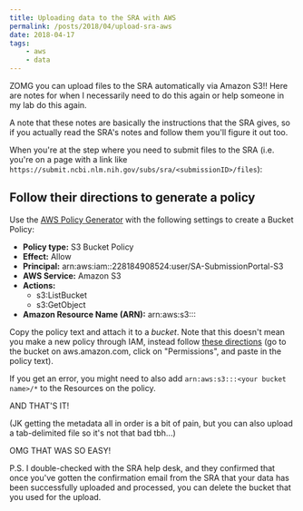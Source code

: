 ```yaml
---
title: Uploading data to the SRA with AWS
permalink: /posts/2018/04/upload-sra-aws
date: 2018-04-17
tags:
    - aws
    - data
---
```


ZOMG you can upload files to the SRA automatically via Amazon S3!! Here are notes for when I necessarily need to do this again or help someone in my lab do this again.

A note that these notes are basically the instructions that the SRA gives, so if you actually read the SRA's notes and follow them you'll figure it out too.

When you're at the step where you need to submit files to the SRA (i.e. you're on a page with a link like `https://submit.ncbi.nlm.nih.gov/subs/sra/<submissionID>/files`):

## Follow their directions to generate a policy

Use the [AWS Policy Generator](https://awspolicygen.s3.amazonaws.com/policygen.html) with the following settings to create a Bucket Policy:

- **Policy type:** S3 Bucket Policy    
- **Effect:** Allow    
- **Principal:** arn:aws:iam::228184908524:user/SA-SubmissionPortal-S3    
- **AWS Service:** Amazon S3    
- **Actions:**    
	- s3:ListBucket    
	- s3:GetObject    
- **Amazon Resource Name (ARN):** arn:aws:s3:::<your bucket name>

Copy the policy text and attach it to a *bucket*. Note that this doesn't mean you make a new policy through IAM, instead follow [these directions](https://docs.aws.amazon.com/AmazonS3/latest/user-guide/add-bucket-policy.html
) (go to the bucket on aws.amazon.com, click on "Permissions", and paste in the policy text).

If you get an error, you might need to also add `arn:aws:s3:::<your bucket name>/*` to the Resources on the policy.

AND THAT'S IT!

(JK getting the metadata all in order is a bit of pain, but you can also upload a tab-delimited file so it's not that bad tbh...)

OMG THAT WAS SO EASY!

P.S. I double-checked with the SRA help desk, and they confirmed that once you've gotten the confirmation email from the SRA that your data has been successfully uploaded and processed, you can delete the bucket that you used for the upload.
